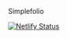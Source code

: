 Simplefolio

[![Netlify Status](https://api.netlify.com/api/v1/badges/3546445c-fe67-4c46-991a-db0b1a796fbf/deploy-status)](https://app.netlify.com/sites/swadhin/deploys)
